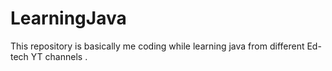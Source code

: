 # LearningJava
This repository is basically me coding while learning java from different Ed-tech YT channels .
